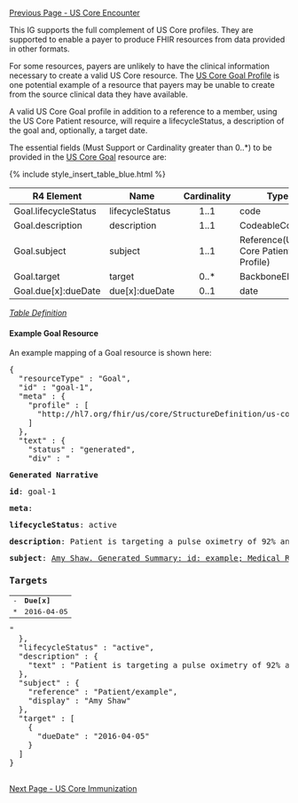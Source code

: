 <!-- USCoreGoal.md {% comment %}
*****************************************************************************************
*                            WARNING: DO NOT EDIT THIS FILE                             *
*                                                                                       *
* This file is generated by SUSHI. Any edits you make to this file will be overwritten. *
*                                                                                       *
* To change the contents of this file, edit the original source file at:                *
* ig-data/input/pagecontent/USCoreGoal.md                                               *
*****************************************************************************************
{% endcomment %} -->
[Previous Page - US Core Encounter](USCoreEncounter.html)

This IG supports the full complement of US Core profiles. 
They are supported to enable a payer to produce FHIR resources from 
data provided in other formats.

For some resources, payers are unlikely to have the clinical information
necessary to create a valid US Core resource. The [US Core Goal Profile](http://hl7.org/fhir/us/core/StructureDefinition-us-core-goal.html) is one potential example of a resource that payers may be 
unable to create from the source clinical data they have available.

A valid US Core Goal profile in addition to a reference to a member, using the US Core Patient resource, will require a lifecycleStatus, a description of the goal and, optionally, a target date.

The essential fields (Must Support or Cardinality greater than 0..*) to be provided in the [US Core Goal](http://hl7.org/fhir/us/core/StructureDefinition-us-core-goal.html) resource are:

{% include style_insert_table_blue.html %}

| R4 Element            | Name             | Cardinality | Type                               |
|-----------------------|------------------|:-----------:|------------------------------------|
|  Goal.lifecycleStatus |  lifecycleStatus |     1..1    | code                               |
|  Goal.description     |  description     |     1..1    | CodeableConcept                    |
|  Goal.subject         |  subject         |     1..1    | Reference(US Core Patient Profile) |
|  Goal.target          |  target          |     0..*    | BackboneElement                    |
|  Goal.due[x]:dueDate  |  due[x]:dueDate  |     0..1    | date                               |

<i>[Table Definition](index.html#mapping-adjudicated-claims-and-encounter-information-to-clinical-resources)</i>

#### Example Goal Resource

An example mapping of a Goal resource is shown here:

<pre>
{
  "resourceType" : "Goal",
  "id" : "goal-1",
  "meta" : {
    "profile" : [
      "http://hl7.org/fhir/us/core/StructureDefinition/us-core-goal"
    ]
  },
  "text" : {
    "status" : "generated",
    "div" : "<div xmlns=\"http://www.w3.org/1999/xhtml\"><p><b>Generated Narrative</b></p><p><b>id</b>: goal-1</p><p><b>meta</b>: </p><p><b>lifecycleStatus</b>: active</p><p><b>description</b>: <span title=\"Codes: \">Patient is targeting a pulse oximetry of 92% and a weight of 195 lbs</span></p><p><b>subject</b>: <a href=\"Patient-example.html\">Amy Shaw. Generated Summary: id: example; Medical Record Number = 1032702 (USUAL); active; Amy V. Shaw , Amy V. Baxter ; ph: 555-555-5555(HOME), amy.shaw@example.com; gender: female; birthDate: 1987-02-20</a></p><h3>Targets</h3><table class=\"grid\"><tr><td>-</td><td><b>Due[x]</b></td></tr><tr><td>*</td><td>2016-04-05</td></tr></table></div>"
  },
  "lifecycleStatus" : "active",
  "description" : {
    "text" : "Patient is targeting a pulse oximetry of 92% and a weight of 195 lbs"
  },
  "subject" : {
    "reference" : "Patient/example",
    "display" : "Amy Shaw"
  },
  "target" : [
    {
      "dueDate" : "2016-04-05"
    }
  ]
}

</pre>

[Next Page - US Core Immunization](USCoreImmunization.html)
